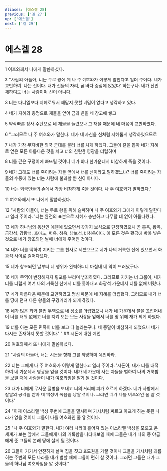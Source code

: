 ```yaml
---
Aliases: [에스겔 28]
previous: ['겔 27']
up: ['에스겔']
next: ['겔 29']
---
```

# 에스겔 28

***


1 여호와께서 나에게 말씀하셨다. 

2 "사람의 아들아, 너는 두로 왕에 게 나 주 여호와가 이렇게 말한다고 일러 주어라: 네가 교만하여 '나는 신이다. 내가 신들의 자리, 곧 바다 중심에 앉았다' 하는구나. 네가 신인 체하여도 너는 사람이며 신이 아니다. 

3 너는 다니엘보다 지혜로워서 깨닫지 못할 비밀이 없다고 생각하고 있다. 

4 네가 지혜와 총명으로 재물을 얻어 금과 은을 네 창고에 쌓고 

5 약삭빠른 장사 수단으로 네 재물을 늘렸으나 그 재물 때문에 네 마음이 교만하였다. 

6 "그러므로 나 주 여호와가 말한다. 네가 네 자신을 신처럼 지혜롭게 생각하였으므로 

7 내가 가장 무자비한 외국 군대를 불러 너를 치게 하겠다. 그들이 칼을 뽑아 네가 지혜로 얻은 모든 아름다운 것을 치고 너의 찬란한 영광을 더럽히며 

8 너를 깊은 구덩이에 빠뜨릴 것이니 네가 바다 한가운데서 비참하게 죽을 것이다. 

9 네가 그래도 너를 죽이려는 자들 앞에서 너를 신이라고 말하겠느냐? 너를 죽이려는 자들의 수중에 있는 너는 사람에 불과할 뿐 신이 아니다. 

10 너는 외국인들의 손에서 가장 비참하게 죽을 것이다. 나 주 여호와가 말하였다." 

11 여호와께서 또 나에게 말씀하셨다. 

12 "사람의 아들아, 너는 두로 왕을 위해 슬퍼하며 나 주 여호와가 그에게 이렇게 말한다고 일러 주어라. '너는 완전의 표본으로 지혜가 충만하고 나무랄 데 없이 아름다웠다. 

13 네가 하나님의 동산인 에덴에 있으면서 갖가지 보석으로 단장하였으니 곧 홍옥, 황옥, 금강석, 감람석, 호마노, 벽옥, 청옥, 남보석, 비취옥이다. 이 모든 것은 황금에 박아 넣은 것으로 네가 창조되던 날에 너에게 주어진 것이다. 

14 내가 너를 택하여 지키는 그룹 천사로 세웠으므로 네가 나의 거룩한 산에 있으면서 화광석 사이로 걸어다녔다. 

15 네가 창조되던 날부터 네 행위가 완벽하더니 마침내 네 악이 드러났구나. 

16 네가 무역이 번창해지자 횡포를 부리며 범죄하였다. 그러므로 지키는 너 그룹아, 내가 너를 더럽게 여겨 나의 거룩한 산에서 너를 쫓아내고 화광석 가운데서 너를 없애 버렸다. 

17 네가 아름다움 때문에 교만하였고 명성 때문에 네 지혜를 더럽혔다. 그러므로 내가 너를 땅에 던져 다른 왕들의 구경거리가 되게 하였다. 

18 네가 많은 죄와 불법 무역으로 네 성소를 더럽혔으니 내가 네 가운데서 불을 끄집어내어 너를 태워 없애고 너를 지켜 보는 모든 사람들 앞에서 너를 땅 위에 재가 되게 하였다. 

19 너를 아는 모든 민족이 너를 보고 다 놀라는구나. 네 종말이 비참하게 되었으니 네가 다시는 존재하지 못할 것이다.' " ## 시돈에 대한 예언 

20 여호와께서 또 나에게 말씀하셨다. 

21 "사람의 아들아, 너는 시돈을 향해 그를 책망하며 예언하라. 

22 너는 그에게 나 주 여호와가 이렇게 말한다고 일러 주어라. '시돈아, 내가 너를 대적하여 네 가운데서 영광을 얻을 것이다. 내가 네 가운데 사는 자들을 벌하여 나의 거룩함을 보일 때에 사람들이 내가 여호와임을 알게 될 것이다. 

23 내가 너에게 무서운 질병을 보내고 너의 거리에 피가 흐르게 하겠다. 네가 사방에서 칼날의 공격을 받아 네 백성이 죽음을 당할 것이다. 그러면 네가 나를 여호와인 줄 알 것이다.' 

24 "이제 이스라엘 백성 주변에 그들을 멸시하며 가시처럼 찌르고 아프게 하는 못된 나라가 없을 것이니 그들이 나를 여호와인 줄 알 것이다. 

25 "나 주 여호와가 말한다. 내가 여러 나라에 흩어져 있는 이스라엘 백성을 모으고 온 세계가 보는 앞에서 그들에게 나의 거룩함을 나타내보일 때에 그들은 내가 나의 종 야곱에게 준 그들의 본래 땅에 살게 될 것이다. 

26 그들이 거기서 안전하게 살며 집을 짓고 포도원을 가꿀 것이니 그들을 가시처럼 괴롭히는 주변의 모든 나라를 내가 벌할 때에 그들이 편히 살 것이다. 그러면 그들은 내가 그들의 하나님 여호와임을 알 것이다."

